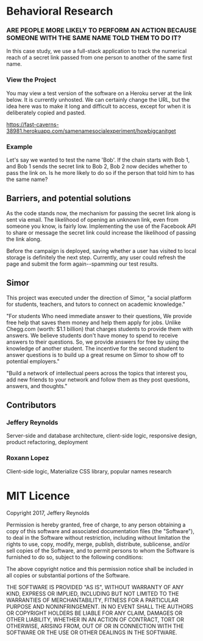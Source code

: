 # Behavioral Research
### ARE PEOPLE MORE LIKELY TO PERFORM AN ACTION BECAUSE SOMEONE WITH THE SAME NAME TOLD THEM TO DO IT?

In this case study, we use a full-stack application to track the numerical reach of a secret link passed from one person to another of the same first name.

### View the Project

You may view a test version of the software on a Heroku server at the link below. It is currently unhosted. We can certainly change the URL, but the idea here was to make it long and difficult to access, except for when it is deliberately copied and pasted.

https://fast-caverns-38981.herokuapp.com/samenamesocialexperiment/howbigcanitget

### Example

Let's say we wanted to test the name 'Bob'. If the chain starts with Bob 1, and Bob 1 sends the secret link to Bob 2, Bob 2 now decides whether to pass the link on. Is he more likely to do so if the person that told him to has the same name?

## Barriers, and potential solutions

As the code stands now, the mechanism for passing the secret link along is sent via email. The likelihood of opening an unknown link, even from someone you know, is fairly low. Implementing the use of the Facebook API to share or message the secret link could increase the likelihood of passing the link along. 

Before the campaign is deployed, saving whether a user has visited to local storage is definitely the next step. Currently, any user could refresh the page and submit the form again--spamming our test results.

## Simor
This project was executed under the direction of Simor, "a social platform for students, teachers, and tutors to connect on academic knowledge."

"For students Who need immediate answer to their questions, We provide free help that saves them money and help them apply for jobs. Unlike Chegg.com (worth: $1.1 billion) that charges students to provide them with answers. We believe students don't have money to spend to receive answers to their questions. So, we provide answers for free by using the knowledge of another student. The incentive for the second student to answer questions is to build up a great resume on Simor to show off to potential employers."

"Build a network of intellectual peers across the topics that interest you, add new friends to your network and follow them as they post questions, answers, and thoughts."

## Contributors
### Jeffery Reynolds
Server-side and database architecture, client-side logic, responsive design, product refactoring, deployment
### Roxann Lopez
Client-side logic, Materialize CSS library, popular names research

# MIT Licence
Copyright 2017, Jeffery Reynolds

Permission is hereby granted, free of charge, to any person obtaining a copy of this software and associated documentation files (the "Software"), to deal in the Software without restriction, including without limitation the rights to use, copy, modify, merge, publish, distribute, sublicense, and/or sell copies of the Software, and to permit persons to whom the Software is furnished to do so, subject to the following conditions:

The above copyright notice and this permission notice shall be included in all copies or substantial portions of the Software.

THE SOFTWARE IS PROVIDED "AS IS", WITHOUT WARRANTY OF ANY KIND, EXPRESS OR IMPLIED, INCLUDING BUT NOT LIMITED TO THE WARRANTIES OF MERCHANTABILITY, FITNESS FOR A PARTICULAR PURPOSE AND NONINFRINGEMENT. IN NO EVENT SHALL THE AUTHORS OR COPYRIGHT HOLDERS BE LIABLE FOR ANY CLAIM, DAMAGES OR OTHER LIABILITY, WHETHER IN AN ACTION OF CONTRACT, TORT OR OTHERWISE, ARISING FROM, OUT OF OR IN CONNECTION WITH THE SOFTWARE OR THE USE OR OTHER DEALINGS IN THE SOFTWARE.